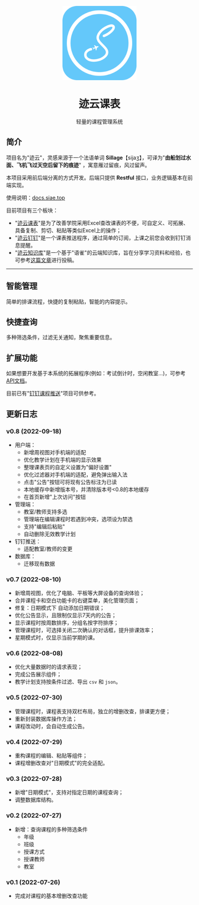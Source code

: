 <p align="center">
 <img src="https://raw.githubusercontent.com/laorange/sillage-docs/master/docs/.vuepress/public/images/sillage.png" width="200" height="200" alt="sillage">
</p>

<h1 align="center">迹云课表</h1>

<p align="center">轻量的课程管理系统</p>

## 简介

项目名为"迹云"，灵感来源于一个法语单词 **Sillage**【sijaʒ】，可译为"**由船划过水面、飞机飞过天空后留下的痕迹**" ，寓意雁过留痕，风过留声。

本项目采用前后端分离的方式开发。后端只提供 **Restful** 接口，业务逻辑基本在前端实现。

使用说明：[docs.siae.top](http://docs.siae.top)



目前项目有三个板块：

- "[迹云课表](https://www.yuque.com/laorange/sillage/documentation)"是为了改善学院采用Excel查改课表的不便，可自定义、可拓展、具备复制、剪切、粘贴等类似Excel上的操作；
- "[迹云钉钉](https://www.yuque.com/laorange/sillage/dingtalk-subscribe)"是一个课表推送程序，通过简单的订阅，上课之前您会收到钉钉消息提醒。
- "[迹云知识库](https://www.yuque.com/laorange/sillage/)"是一个基于"语雀"的云端知识库，旨在分享学习资料和经验，也可参考[这篇文章](https://www.yuque.com/laorange/sillage/contribute/)进行投稿。



---

## 智能管理

简单的排课流程，快捷的复制粘贴，智能的内容提示。

## 快捷查询

多种筛选条件，过滤无关通知，聚焦重要信息。

## 扩展功能

如果想要开发基于本系统的拓展程序(例如：考试倒计时，空闲教室...)，可参考[API文档](https://www.apifox.cn/apidoc/shared-07310e33-9848-415d-9d08-84ad050290c3/)。

目前已有"[钉钉课程推送](https://github.com/laorange/sillage-dingtalk)"项目可供参考。



## 更新日志

### v0.8 (2022-09-18)

- 用户端：
  - 新增周视图对手机端的适配
  - 优化教学计划在手机端的显示效果
  - 整理课表页的自定义设置为"偏好设置"
  - 优化过滤器对手机端的适配，避免弹出输入法
  - 点击"公告"按钮可将现有公告标注为已读
  - 本地缓存中新增版本号，并清除版本号<0.8的本地缓存
  - 在首页新增"上次访问"按钮
- 管理端：
  - 教室/教师支持多选
  - 管理端在编辑课程时若遇到冲突，选项设为禁选
  - 支持"编辑后粘贴"
  - 自动删除无效教学计划
- 钉钉推送：
  - 适配教室/教师的变更
- 数据库：
  - 迁移现有数据



### v0.7 (2022-08-10)

+ 新增周视图，优化了电脑、平板等大屏设备的查询体验；
+ 合并课程卡和空白功能卡的右键菜单，美化管理页面；
+ 修复：日期模式下 自动添加日期错误；
+ 优化公告显示，且限制仅显示7天内的公告；
+ 显示课程时按周数排序，分组名按字符排序；
+ 管理课程时，可选择关闭二次确认的对话框，提升排课效率；
+ 星期模式时，仅显示当前学期的课。



### v0.6 (2022-08-08)

- 优化大量数据时的请求表现；
- 完成公告展示组件；
- 教学计划支持按条件过滤、导出 `csv` 和 `json`。



### v0.5 (2022-07-30)

- 管理课程时，课程表支持双栏布局，独立的增删改查，排课更方便；
- 重新封装数据库操作方法；
- 课程改动时，会自动生成公告。



### v0.4 (2022-07-29)

- 重构课程的编辑、粘贴等组件；
- 课程增删改查对"日期模式"的完全适配。



### v0.3 (2022-07-28)

- 新增"日期模式"，支持对指定日期的课程查询；
- 调整数据库结构。



### v0.2 (2022-07-27)

- 新增：查询课程的多种筛选条件
  - 年级
  - 班级
  - 授课方式
  - 授课教师
  - 教室



### v0.1 (2022-07-26)

+ 完成对课程的基本增删改查功能
